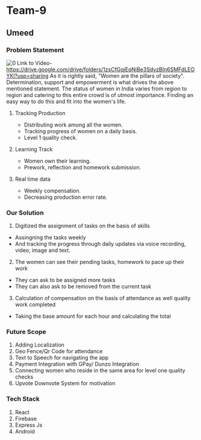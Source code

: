 # Team-9
## Umeed 
### Problem Statement
![0](https://user-images.githubusercontent.com/41858958/88470820-f4b9b080-cf1e-11ea-8a3a-c95b8d3614c3.png)
Link to Video- https://drive.google.com/drive/folders/1zsCfGqjEqNjBe3SdvzBIn6SMFdLEOYKl?usp=sharing
As it is rightly said, "Women are the pillars of society". Determination, support and empowerment is what drives the above mentioned statement. The status of women in India varies from region to region and catering to this entire crowd is of utmost importance. Finding an easy way to do this and fit into the women's life.

1) Tracking Production

   - Distributing work among all the women.
   - Tracking progress of women on a daily basis.
   - Level 1 quality check.
2) Learning Track
   - Women own their learning.
   - Prework, reflection and homework submission.
3) Real time data
   - Weekly compensation.
   - Decreasing production error rate.
   
   
### Our Solution
1) Digitized the assignment of tasks on the basis of skills 
  - Assingning the tasks weekly
  - And tracking the progress through daily updates via voice recording, video, image and text.
2) The women can see their pending tasks, homework to pace up their work
  - They can ask to be assigned more tasks
  - They can also ask to be removed from the current task
3) Calculation of compensation on the basis of attendance as well quality work completed
  - Taking the base amount for each hour and calculating the total 
  
  
### Future Scope
1) Adding Localization
2) Geo Fence/Qr Code for attendance 
3) Text to Speech for navigating the app
4) Payment Integration with GPay/ Dunzo Integration
5) Connecting women who reside in the same area for level one quality checks
6) Upvote Downvote System for motivation


### Tech Stack
1) React
2) Firebase
3) Express Js
4) Android
